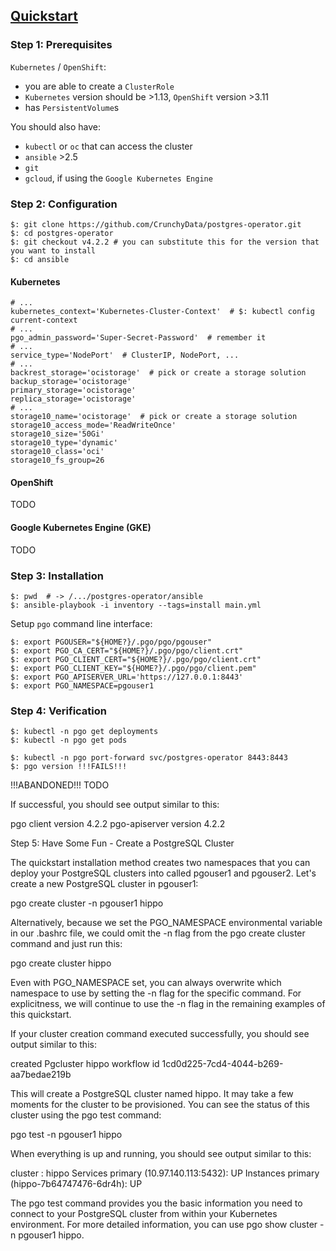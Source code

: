 ## [Quickstart](https://access.crunchydata.com/documentation/postgres-operator/4.2.2/quickstart/)

### Step 1: Prerequisites

`Kubernetes` / `OpenShift`:
* you are able to create a `ClusterRole`
* `Kubernetes` version should be >1.13, `OpenShift` version >3.11
* has `PersistentVolume`s

You should also have:
* `kubectl` or `oc` that can access the cluster  
* `ansible` >2.5
* `git`
* `gcloud`, if using the `Google Kubernetes Engine`

### Step 2: Configuration
```
$: git clone https://github.com/CrunchyData/postgres-operator.git
$: cd postgres-operator
$: git checkout v4.2.2 # you can substitute this for the version that you want to install
$: cd ansible
```

#### Kubernetes

```
# ...
kubernetes_context='Kubernetes-Cluster-Context'  # $: kubectl config current-context
# ...
pgo_admin_password='Super-Secret-Password'  # remember it
# ...
service_type='NodePort'  # ClusterIP, NodePort, ...
# ...
backrest_storage='ocistorage'  # pick or create a storage solution
backup_storage='ocistorage'
primary_storage='ocistorage'
replica_storage='ocistorage'
# ...
storage10_name='ocistorage'  # pick or create a storage solution
storage10_access_mode='ReadWriteOnce'
storage10_size='50Gi'
storage10_type='dynamic'
storage10_class='oci'
storage10_fs_group=26
```

#### OpenShift

TODO

#### Google Kubernetes Engine (GKE)

TODO

### Step 3: Installation

```
$: pwd  # -> /.../postgres-operator/ansible
$: ansible-playbook -i inventory --tags=install main.yml
```

Setup `pgo` command line interface:
```
$: export PGOUSER="${HOME?}/.pgo/pgo/pgouser"
$: export PGO_CA_CERT="${HOME?}/.pgo/pgo/client.crt"
$: export PGO_CLIENT_CERT="${HOME?}/.pgo/pgo/client.crt"
$: export PGO_CLIENT_KEY="${HOME?}/.pgo/pgo/client.pem"
$: export PGO_APISERVER_URL='https://127.0.0.1:8443'
$: export PGO_NAMESPACE=pgouser1
```

### Step 4: Verification

```
$: kubectl -n pgo get deployments
$: kubectl -n pgo get pods
```

```
$: kubectl -n pgo port-forward svc/postgres-operator 8443:8443
$: pgo version !!!FAILS!!!
```

!!!ABANDONED!!!
TODO

If successful, you should see output similar to this:

pgo client version 4.2.2
pgo-apiserver version 4.2.2

Step 5: Have Some Fun - Create a PostgreSQL Cluster

The quickstart installation method creates two namespaces that you can deploy your PostgreSQL clusters into called pgouser1 and pgouser2. Let's create a new PostgreSQL cluster in pgouser1:

pgo create cluster -n pgouser1 hippo

Alternatively, because we set the PGO_NAMESPACE environmental variable in our .bashrc file, we could omit the -n flag from the pgo create cluster command and just run this:

pgo create cluster hippo

Even with PGO_NAMESPACE set, you can always overwrite which namespace to use by setting the -n flag for the specific command. For explicitness, we will continue to use the -n flag in the remaining examples of this quickstart.

If your cluster creation command executed successfully, you should see output similar to this:

created Pgcluster hippo
workflow id 1cd0d225-7cd4-4044-b269-aa7bedae219b

This will create a PostgreSQL cluster named hippo. It may take a few moments for the cluster to be provisioned. You can see the status of this cluster using the pgo test command:

pgo test -n pgouser1 hippo

When everything is up and running, you should see output similar to this:

cluster : hippo
	Services
		primary (10.97.140.113:5432): UP
	Instances
		primary (hippo-7b64747476-6dr4h): UP

The pgo test command provides you the basic information you need to connect to your PostgreSQL cluster from within your Kubernetes environment. For more detailed information, you can use pgo show cluster -n pgouser1 hippo.
